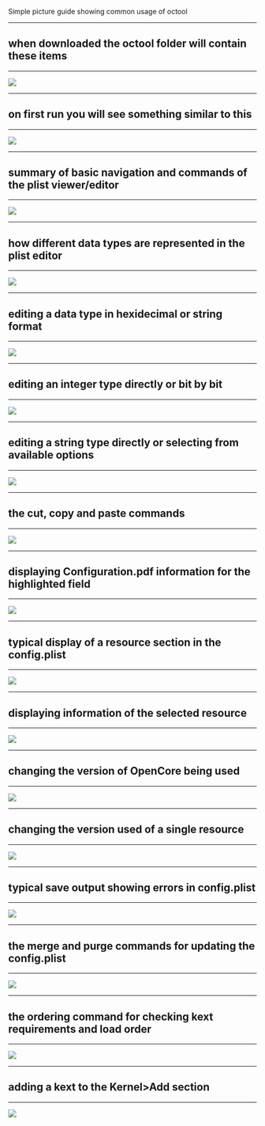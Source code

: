 Simple picture guide showing common usage of octool

***
## when downloaded the octool folder will contain these items
***
![](images/01_octool_folder.png)

***
## on first run you will see something similar to this
***
![](images/02_first_run.png)

***
## summary of basic navigation and commands of the plist viewer/editor
***
![](images/03_navigation.png)

***
## how different data types are represented in the plist editor
***
![](images/04_types.png)

***
## editing a data type in hexidecimal or string format
***
![](images/05_edit_data.png)

***
## editing an integer type directly or bit by bit
***
![](images/06_edit_integer.png)

***
## editing a string type directly or selecting from available options
***
![](images/07_edit_string.png)

***
## the cut, copy and paste commands
***
![](images/08_cut_copy_paste.png)

***
## displaying Configuration.pdf information for the highlighted field
***
![](images/09_field_info.png)

***
## typical display of a resource section in the config.plist
***
![](images/10_resources.png)

***
## displaying information of the selected resource
***
![](images/11_resource_info.png)

***
## changing the version of OpenCore being used
***
![](images/12_oc_version.png)

***
## changing the version used of a single resource
***
![](images/13_res_version.png)

***
## typical save output showing errors in config.plist
***
![](images/14_save.png)

***
## the merge and purge commands for updating the config.plist
***
![](images/15_merge_purge.png)

***
## the ordering command for checking kext requirements and load order
***
![](images/16_ordering.png)

***
## adding a kext to the Kernel>Add section
***
![](images/17_adding_kext.png)
